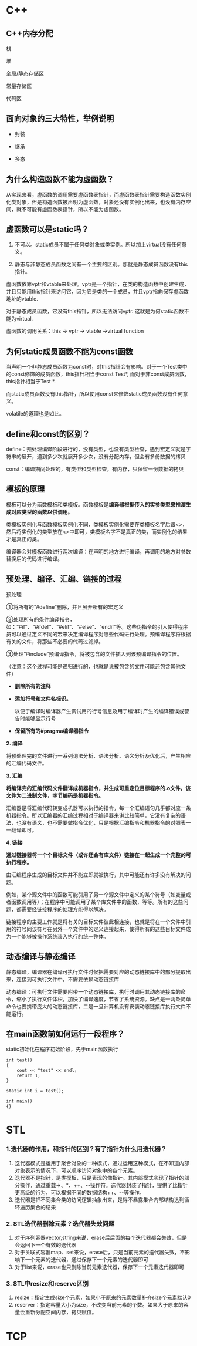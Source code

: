 # C++

## C++内存分配

栈

堆

全局/静态存储区

常量存储区

代码区

## 面向对象的三大特性，举例说明

- 封装

- 继承
- 多态

## 为什么构造函数不能为虚函数？

从实现来看，虚函数的调用需要虚函数表指针，而虚函数表指针需要构造函数实例化类对象，但是构造函数被声明为虚函数，对象还没有实例化出来，也没有内存空间，就不可能有虚函数表指针，所以不能为虚函数。

## 虚函数可以是static吗？

1. 不可以。static成员不属于任何类对象或类实例。所以加上virtual没有任何意义。

2. 静态与非静态成员函数之间有一个主要的区别。那就是静态成员函数没有this指针。

虚函数依靠vptr和vtable来处理。vptr是一个指针，在类的构造函数中创建生成，并且只能用this指针来访问它，因为它是类的一个成员，并且vptr指向保存虚函数地址的vtable.

对于静态成员函数，它没有this指针，所以无法访问vptr. 这就是为何static函数不能为virtual. 

虚函数的调用关系：this -> vptr -> vtable ->virtual function

## 为何static成员函数不能为const函数

当声明一个非静态成员函数为const时，对this指针会有影响。对于一个Test类中的const修饰的成员函数，this指针相当于const Test*, 而对于非const成员函数，this指针相当于Test *.

而static成员函数没有this指针，所以使用const来修饰static成员函数没有任何意义。

volatile的道理也是如此。

## define和const的区别？

define：预处理编译阶段进行的，没有类型，也没有类型检查，遇到宏定义就是字符串的展开，遇到多少次就展开多少次，没有分配内存，但会有多份数据的拷贝

const：编译期间处理的，有类型和类型检查，有内存，只保留一份数据的拷贝

## 模板的原理

模板可以分为函数模板和类模板。函数模板是**编译器根据传入的实参类型来推演生成对应类型的函数以供调用**。

类模板实例化与函数模板实例化不同，类模板实例化需要在类模板名字后跟<>，然后将实例化的类型放在<>中即可，类模板名字不是真正的类，而实例化的结果才是真正的类。

编译器会对模板函数进行两次编译：在声明的地方进行编译，再调用的地方对参数替换后的代码进行编译。

## 预处理、编译、汇编、链接的过程

预处理

①将所有的“#define”删除，并且展开所有的宏定义

  ②处理所有的条件编译指令，如：“#if”、“#ifdef”、“#elif”、“#else”、“endif”等。这些伪指令的引入使得程序员可以通过定义不同的宏来决定编译程序对哪些代码进行处理。预编译程序将根据有关的文件，将那些不必要的代码过滤掉。 

  ③处理“#include”预编译指令，将被包含的文件插入到该预编译指令的位置。

（注意：这个过程可能是递归进行的，也就是说被包含的文件可能还包含其他文件）

- **删除所有的注释**

- **添加行号和文件名标识。**

  以便于编译时编译器产生调试用的行号信息及用于编译时产生的编译错误或警告时能够显示行号

- **保留所有的#pragma编译器指令**

**2. 编译**

将预处理完的文件进行一系列词法分析、语法分析、语义分析及优化后，产生相应的汇编代码文件。

**3. 汇编**

**将编译完的汇编代码文件翻译成机器指令，并生成可重定位目标程序的.o文件，该文件为二进制文件，字节编码是机器指令。**

汇编器是将汇编代码转变成机器可以执行的指令，每一个汇编语句几乎都对应一条机器指令。所以汇编器的汇编过程相对于编译器来讲比较简单，它没有复杂的语法，也没有语义，也不需要做指令优化，只是根据汇编指令和机器指令的对照表一一翻译即可。

**4. 链接**

**通过链接器将一个个目标文件（或许还会有库文件）链接在一起生成一个完整的可执行程序。**

  由汇编程序生成的目标文件并不能立即就被执行，其中可能还有许多没有解决的问题。

例如，某个源文件中的函数可能引用了另一个源文件中定义的某个符号（如变量或者函数调用等）；在程序中可能调用了某个库文件中的函数，等等。所有的这些问题，都需要经链接程序的处理方能得以解决。

  链接程序的主要工作就是将有关的目标文件彼此相连接，也就是将在一个文件中引用的符号同该符号在另外一个文件中的定义连接起来，使得所有的这些目标文件成为一个能够被操作系统装入执行的统一整体。



## 动态编译与静态编译

静态编译，编译器在编译可执行文件时候把需要对应的动态链接库中的部分提取出来，连接到可执行文件中，不需要依赖动态链接库

动态编译：可执行文件需要附带一个动态链接库，执行时调用其动态链接库的命令，缩小了执行文件体积，加快了编译速度，节省了系统资源。缺点是一两条简单命令也要携带庞大的动态链接库，二是一旦计算机没有安装动态链接库执行文件不能运行。



## 在main函数前如何运行一段程序？

static初始化在程序初始阶段，先于main函数执行

```
int test()
{
	cout << "test" << endl;
	return 1;
}

static int i = test();

int main()
{}
```



# STL

### 1.迭代器的作用，和指针的区别？有了指针为什么用迭代器？

1. 迭代器模式是运用于聚合对象的一种模式，通过运用这种模式，在不知道内部对象表示的情况下，可以顺序访问对象中的各个元素。
2. 迭代器不是指针，是类模板，只是表现的像指针。其内部模式实现了指针的部分操作，通过重载->、*、++、--操作符。迭代器封装了指针，提供了比指针更高级的行为，可以根据不同的数据结构++、--等操作。
3. 迭代器是把不同集合类的访问逻辑抽象出来，是得不暴露集合内部结构达到循环遍历集合的结果

### 2. STL迭代器删除元素？迭代器失效问题

1. 对于序列容器vector,string来说，erase后后面的每个迭代器都会失效，但是会返回下一个有效的迭代器
2. 对于关联式容器map、set来说，erase后，只是当前元素的迭代器失效，不影响下一个元素的迭代器，通过保存下一个元素的迭代器即可
3. 对于list来说，erase也只删除当前元素迭代器，保存下一个元素迭代器即可

### 3. STL中resize和reserve区别

1. resize：指定生成size个元素，如果小于原来的元素数量补齐size个元素默认0
2. reserver：指定容量大小为size，不改变当前元素的个数。如果大于原来的容量会重新分配空间内存，拷贝赋值。



# TCP



